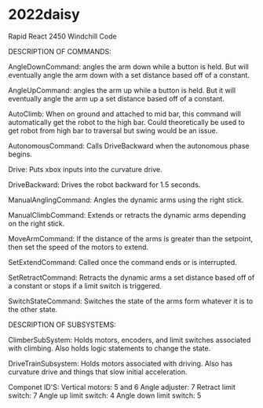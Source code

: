 # 2022daisy
Rapid React 2450 Windchill Code


DESCRIPTION OF COMMANDS:

AngleDownCommand: angles the arm down while a button is held. But will eventually angle the arm down with a set distance based off of a constant.

AngleUpCommand: angles the arm up while a button is held. But it will eventually angle the arm up a set distance based off of a constant.

AutoClimb: When on ground and attached to mid bar, this command will automatically get the robot to the high bar. Could theoretically be used to get robot from high bar to traversal but swing would be an issue.

AutonomousCommand: Calls DriveBackward when the autonomous phase begins.

Drive: Puts xbox inputs into the curvature drive.

DriveBackward: Drives the robot backward for 1.5 seconds.

ManualAnglingCommand: Angles the dynamic arms using the right stick.

ManualClimbCommand: Extends or retracts the dynamic arms depending on the right stick.

MoveArmCommand: If the distance of the arms is greater than the setpoint, then set the speed of the motors to extend.

SetExtendCommand: Called once the command ends or is interrupted.

SetRetractCommand: Retracts the dynamic arms a set distance based off of a constant or stops if a limit switch is triggered.

SwitchStateCommand: Switches the state of the arms form whatever it is to the other state.



DESCRIPTION OF SUBSYSTEMS:

ClimberSubSystem: Holds motors, encoders, and limit switches associated with climbing. Also holds logic statements to change the state.

DriveTrainSubsystem: Holds motors associated with driving. Also has curvature drive and things that slow initial acceleration.


Componet ID'S:
Vertical motors: 5 and 6
Angle adjuster: 7
Retract limit switch: 7
Angle up limit switch: 4
Angle down limit switch: 5